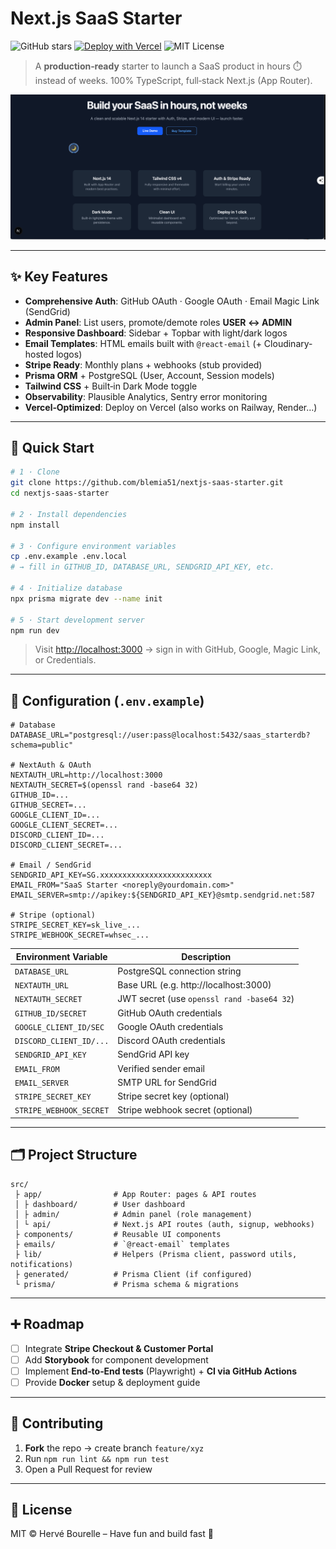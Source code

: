 # Next.js SaaS Starter

![GitHub stars](https://img.shields.io/github/stars/blemia51/nextjs-saas-starter?style=social)
[![Deploy with Vercel](https://vercel.com/button)](https://vercel.com/import/git)
![MIT License](https://img.shields.io/badge/license-MIT-blue.svg)

> A **production‑ready** starter to launch a SaaS product in hours ⏱️ instead of weeks. 100% TypeScript, full‑stack Next.js (App Router).

<p align="center">
  <img src="docs/demo-dashboard.png" alt="Dashboard demo screenshot" width="800"/>
</p>

---

## ✨ Key Features

- **Comprehensive Auth**: GitHub OAuth · Google OAuth · Email Magic Link (SendGrid)
- **Admin Panel**: List users, promote/demote roles **USER ↔ ADMIN**
- **Responsive Dashboard**: Sidebar + Topbar with light/dark logos
- **Email Templates**: HTML emails built with `@react-email` (+ Cloudinary-hosted logos)
- **Stripe Ready**: Monthly plans + webhooks (stub provided)
- **Prisma ORM** + PostgreSQL (User, Account, Session models)
- **Tailwind CSS** + Built‑in Dark Mode toggle
- **Observability**: Plausible Analytics, Sentry error monitoring
- **Vercel‑Optimized**: Deploy on Vercel (also works on Railway, Render…)

---

## 🚀 Quick Start

```bash
# 1 · Clone
git clone https://github.com/blemia51/nextjs-saas-starter.git
cd nextjs-saas-starter

# 2 · Install dependencies
npm install

# 3 · Configure environment variables
cp .env.example .env.local
# → fill in GITHUB_ID, DATABASE_URL, SENDGRID_API_KEY, etc.

# 4 · Initialize database
npx prisma migrate dev --name init

# 5 · Start development server
npm run dev
```

> Visit <http://localhost:3000> → sign in with GitHub, Google, Magic Link, or Credentials.

---

## 🔧 Configuration (`.env.example`)

```dotenv
# Database
DATABASE_URL="postgresql://user:pass@localhost:5432/saas_starterdb?schema=public"

# NextAuth & OAuth
NEXTAUTH_URL=http://localhost:3000
NEXTAUTH_SECRET=$(openssl rand -base64 32)
GITHUB_ID=...
GITHUB_SECRET=...
GOOGLE_CLIENT_ID=...
GOOGLE_CLIENT_SECRET=...
DISCORD_CLIENT_ID=...
DISCORD_CLIENT_SECRET=...

# Email / SendGrid
SENDGRID_API_KEY=SG.xxxxxxxxxxxxxxxxxxxxxxxxx
EMAIL_FROM="SaaS Starter <noreply@yourdomain.com>"
EMAIL_SERVER=smtp://apikey:${SENDGRID_API_KEY}@smtp.sendgrid.net:587

# Stripe (optional)
STRIPE_SECRET_KEY=sk_live_...
STRIPE_WEBHOOK_SECRET=whsec_...
```

| Environment Variable    | Description                                   |
|-------------------------|-----------------------------------------------|
| `DATABASE_URL`          | PostgreSQL connection string                  |
| `NEXTAUTH_URL`          | Base URL (e.g. http://localhost:3000)         |
| `NEXTAUTH_SECRET`       | JWT secret (use `openssl rand -base64 32`)    |
| `GITHUB_ID/SECRET`      | GitHub OAuth credentials                      |
| `GOOGLE_CLIENT_ID/SEC`  | Google OAuth credentials                      |
| `DISCORD_CLIENT_ID/...` | Discord OAuth credentials                     |
| `SENDGRID_API_KEY`      | SendGrid API key                              |
| `EMAIL_FROM`            | Verified sender email                         |
| `EMAIL_SERVER`          | SMTP URL for SendGrid                         |
| `STRIPE_SECRET_KEY`     | Stripe secret key (optional)                  |
| `STRIPE_WEBHOOK_SECRET` | Stripe webhook secret (optional)              |

---

## 🗂️ Project Structure

```plaintext
src/
 ├ app/                # App Router: pages & API routes
 │ ├ dashboard/        # User dashboard
 │ ├ admin/            # Admin panel (role management)
 │ └ api/              # Next.js API routes (auth, signup, webhooks)
 ├ components/         # Reusable UI components
 ├ emails/             # `@react-email` templates
 ├ lib/                # Helpers (Prisma client, password utils, notifications)
 ├ generated/          # Prisma Client (if configured)
 └ prisma/             # Prisma schema & migrations
```

---

## ➕ Roadmap

- [ ] Integrate **Stripe Checkout & Customer Portal**
- [ ] Add **Storybook** for component development
- [ ] Implement **End‑to‑End tests** (Playwright) + **CI via GitHub Actions**
- [ ] Provide **Docker** setup & deployment guide

---

## 🤝 Contributing

1. **Fork** the repo → create branch `feature/xyz`
2. Run `npm run lint && npm run test`
3. Open a Pull Request for review

---

## 📜 License

MIT © Hervé Bourelle – Have fun and build fast 🚀

